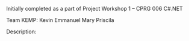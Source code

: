 Initially completed as a part of Project Workshop 1 – CPRG 006 C#.NET

Team KEMP: Kevin Emmanuel Mary Priscila

Description:
